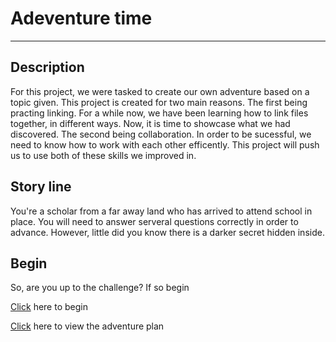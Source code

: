 
# Adeventure time
---

## Description

For this project, we were tasked to create our own adventure based on a topic given. This project is created for two main reasons. The first being practing linking. For a while now, we have been learning how to link files together, in different ways. Now, it is time to showcase what we had discovered. The second being collaboration. In order to be sucessful, we need to know how to work with each other efficently. This project will push us to use both of these skills we improved in.

## Story line

You're a scholar from a far away land who has arrived to attend school in place. You will need to answer serveral questions correctly in order to advance. However, little did you know there is a darker secret hidden inside.


## Begin

So, are you up to the challenge? If so begin

[Click](https://github.com/henghuil9483/Sep10-CYOA-Plan./blob/main/quiz/welcome.md) here to begin

[Click](https://docs.google.com/drawings/d/1n2ph2lyyf9FuD5qbfH-__SVNQBPvy4lV6A7Suy0wSsM/edit) here to view the adventure plan





